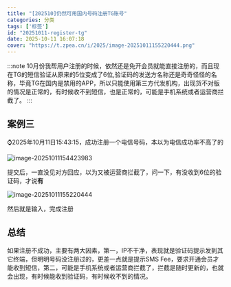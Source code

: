 ```yaml
---
title: "[202510]仍然可用国内号码注册TG账号"
categories: 分类
tags: ['标签']
id: "20251011-register-tg"
date: 2025-10-11 16:07:18
cover: "https://t.zpea.cn/i/2025/image-20251011155220444.png"
---
```


:::note
10月份我帮用户注册的时候，依然还是免开会员就能直接注册的，而且现在TG的短信验证从原来的5位变成了6位,验证码的发送方名称还是奇奇怪怪的名称，毕竟TG在国内是禁用的APP，所以只能使用第三方代发机构，出现货不对版的情况是正常的，有时候收不到短信，也是正常的，可能是手机系统或者运营商拦截了。
:::

## 案例三

⌚️2025年10月11日15:43:15，成功注册一个电信号码，本以为电信成功率不高了的

![image-20251011154423983](https://t.zpea.cn/i/2025/image-20251011154423983.png)

提交后，一直没见对方回应，以为又被运营商拦截了，问一下，有没收到6位的验证码，才说**有**

![image-20251011155220444](https://t.zpea.cn/i/2025/image-20251011155220444.png)

然后就是输入，完成注册

## 总结

如果注册不成功，主要有两大因素，第一，IP不干净，表现就是验证码提示发到其它终端，但明明号码没注册过的，更差一点就是提示SMS Fee，要求开通会员才能收到短信，第二，可能是手机系统或者运营商拦截了，拦截是随时更新的，也就会出现，有时候能收到验证码，有时候收不到的情况。
